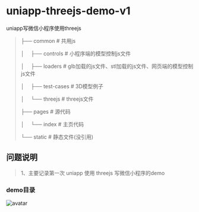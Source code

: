 # uniapp-threejs-demo-v1
uniapp写微信小程序使用threejs

>├── common                     # 共用js
>
>│ &emsp;├── controls               # 小程序端的模型控制js文件
>
>│ &emsp;├── loaders                # glb加载的js文件、stl加载的js文件、网页端的模型控制js文件
>
>│ &emsp;├── test-cases             # 3D模型例子
>
>│ &emsp;└── threejs                # threejs文件
>
>├── pages                      # 源代码
>
>│ &emsp;└── index                  # 主页代码
>
>└── static                     # 静态文件(没引用)

## 问题说明
> 1、主要记录第一次 uniapp 使用 threejs 写微信小程序的demo

### demo目录
![avatar](https://github.com/Beingyo/imgRepository/blob/main/img/threejsReam.png)